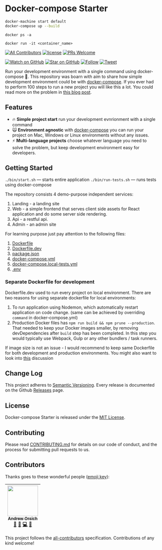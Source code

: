 # Docker-compose Starter
```sh
docker-machine start default
docker-compose up --build
```

`docker ps -a`

`docker run -it <container_name>` 
















[![All Contributors](https://img.shields.io/badge/all_contributors-1-orange.svg?style=flat-square)](#contributors)
[![license](https://img.shields.io/github/license/mashape/apistatus.svg?style=flat-square)](LICENSE)
[![PRs Welcome](https://img.shields.io/badge/PRs-welcome-brightgreen.svg?style=flat-square)](http://makeapullrequest.com)

[![Watch on GitHub](https://img.shields.io/github/watchers/paralect/docker-compose-starter.svg?style=social&label=Watch)](https://github.com/paralect/docker-compose-starter/watchers)
[![Star on GitHub](https://img.shields.io/github/stars/auxilincom/docker-compose-starter.svg?style=social&label=Stars)](https://github.com/auxilincom/docker-compose-starter/stargazers)
[![Follow](https://img.shields.io/twitter/follow/auxilincom.svg?style=social&label=Follow)](https://twitter.com/auxilin)
[![Tweet](https://img.shields.io/twitter/url/https/github.com/auxilincom/docker-compose-starter.svg?style=social)](https://twitter.com/intent/tweet?text=I%20run%20my%20development%20environment%20with%20a%20simple%20command%20using%20docker-compose%20%F0%9F%9A%80.%20Check%20it%20out:%20https://github.com/auxilincom/docker-compose-starter)

Run your development environment with a single command using docker-compose 🚀.
This repository was boarn with aim to share how simple development environment could be with [docker-compose](https://docs.docker.com/compose/). If you ever had to perform 100 steps to run a new project you will like this a lot. You could read more on the problem in [this blog post](https://blog.maqpie.com/2017/02/22/fully-automated-development-environment-with-docker-compose/).

## Features

* 🔥 **Simple project start** run your development evnrionment with a single command
* 🙀 **Environment agnostic** with [docker-compose](https://docs.docker.com/compose/) you can run your project on Mac, Windows or Linux environments without any issues.
* ️⚡️ **Multi-language projects** choose whatever language you need to solve the problem, but keep development environment easy for developers.

## Getting Started

`./bin/start.sh` — starts entire application
`./bin/run-tests.sh` — runs tests using docker-compose

The repository consists 4 demo-purpose independent services: 
1. Landing - a landing site
2. Web - a simple frontend that serves client side assets for React application and do some server side rendering.
3. Api - a restful api.
4. Admin - an admin site

For learning purpose just pay attention to the following files: 
1. [Dockerfile](./api/Dockerfile)
2. [Dockerfile.dev](./api/Dockerfile.dev)
3. [package.json](./api/package.json)
4. [docker-compose.yml](./docker-compose.yml)
5. [docker-compose.local-tests.yml](./docker-compose.local-tests.yml)
6. [.env](./.env)

### Separate Dockerfile for development

Dockerfile.dev used to run every project on local environment. There are two reasons for using separate dockerfile for local environments:

1. To run application using Nodemon, which automatically restart application on code change. (same can be achieved by overriding `command` in docker-compose.yml)
2. Production Docker files has `npm run build && npm prune --production`. That needed to keep your Docker images smaller, by removing devDependencies after `build` step has been completed. In this step you would typically use Webpack, Gulp or any other bundlers / task runners.

If image size is not an issue - I would recommend to keep same Dockerfile for both development and production environments. You might also want to look into [this](https://github.com/paralect/docker-compose-starter/issues/3) discussion

## Change Log

This project adheres to [Semantic Versioning](http://semver.org/).
Every release is documented on the Github [Releases](https://github.com/paralect/docker-compose-starter/releases) page.

## License

Docker-compose Starter is released under the [MIT License](LICENSE).

## Contributing

Please read [CONTRIBUTING.md](CONTRIBUTING.md) for details on our code of conduct, and the process for submitting pull requests to us.

## Contributors

Thanks goes to these wonderful people ([emoji key](https://github.com/kentcdodds/all-contributors#emoji-key)):

<!-- ALL-CONTRIBUTORS-LIST:START - Do not remove or modify this section -->
<!-- prettier-ignore -->
| [<img src="https://avatars3.githubusercontent.com/u/681396?v=4" width="100px;"/><br /><sub><b>Andrew Orsich</b></sub>](http://paralect.com)<br />[💬](#question-anorsich "Answering Questions") [📝](#blog-anorsich "Blogposts") [💻](https://github.com/auxilincom/docker-compose-starter/commits?author=anorsich "Code") [🤔](#ideas-anorsich "Ideas, Planning, & Feedback") |
| :---: |
<!-- ALL-CONTRIBUTORS-LIST:END -->

This project follows the [all-contributors](https://github.com/kentcdodds/all-contributors) specification. Contributions of any kind welcome!
